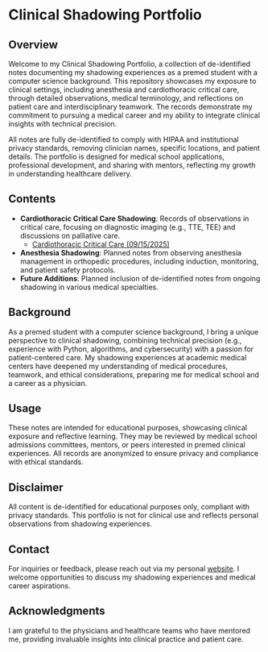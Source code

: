 # Clinical Shadowing Portfolio

## Overview
Welcome to my Clinical Shadowing Portfolio, a collection of de-identified notes documenting my shadowing experiences as a premed student with a computer science background. This repository showcases my exposure to clinical settings, including anesthesia and cardiothoracic critical care, through detailed observations, medical terminology, and reflections on patient care and interdisciplinary teamwork. The records demonstrate my commitment to pursuing a medical career and my ability to integrate clinical insights with technical precision.

All notes are fully de-identified to comply with HIPAA and institutional privacy standards, removing clinician names, specific locations, and patient details. The portfolio is designed for medical school applications, professional development, and sharing with mentors, reflecting my growth in understanding healthcare delivery.

## Contents
- **Cardiothoracic Critical Care Shadowing**: Records of observations in critical care, focusing on diagnostic imaging (e.g., TTE, TEE) and discussions on palliative care.
  - [Cardiothoracic Critical Care (09/15/2025)](Critical_Care_Shadowing_09152025.md)
- **Anesthesia Shadowing**: Planned notes from observing anesthesia management in orthopedic procedures, including induction, monitoring, and patient safety protocols.
- **Future Additions**: Planned inclusion of de-identified notes from ongoing shadowing in various medical specialties.

## Background
As a premed student with a computer science background, I bring a unique perspective to clinical shadowing, combining technical precision (e.g., experience with Python, algorithms, and cybersecurity) with a passion for patient-centered care. My shadowing experiences at academic medical centers have deepened my understanding of medical procedures, teamwork, and ethical considerations, preparing me for medical school and a career as a physician.

## Usage
These notes are intended for educational purposes, showcasing clinical exposure and reflective learning. They may be reviewed by medical school admissions committees, mentors, or peers interested in premed clinical experiences. All records are anonymized to ensure privacy and compliance with ethical standards.

## Disclaimer
All content is de-identified for educational purposes only, compliant with privacy standards. This portfolio is not for clinical use and reflects personal observations from shadowing experiences.

## Contact
For inquiries or feedback, please reach out via my personal [website](https://collingeorge9.wordpress.com/contact). I welcome opportunities to discuss my shadowing experiences and medical career aspirations.

## Acknowledgments
I am grateful to the physicians and healthcare teams who have mentored me, providing invaluable insights into clinical practice and patient care.
